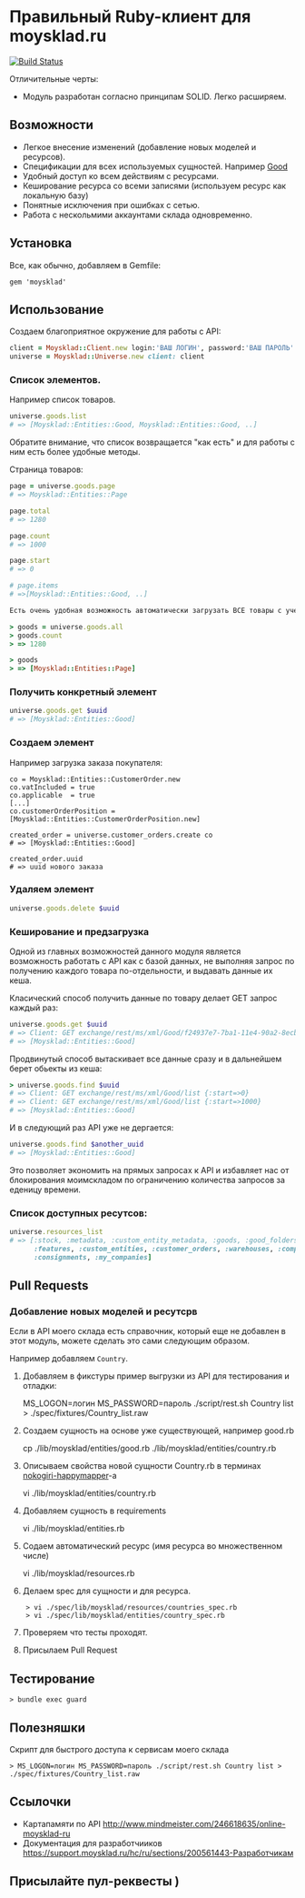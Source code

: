 # Правильный Ruby-клиент для moysklad.ru

[![Build Status](https://travis-ci.org/BrandyMint/moysklad.svg)](https://travis-ci.org/BrandyMint/moysklad)

Отличительные черты:

* Модуль разработан согласно принципам SOLID. Легко расширяем.

## Возможности

* Легкое внесение изменений (добавление новых моделей и ресурсов).
* Спецификации для всех используемых сущностей. Например [Good](blob/master/lib/moysklad/entities/good.rb)
* Удобный доступ ко всем действиям с ресурсами.
* Кеширование ресурса со всеми записями (используем ресурс как локальную базу)
* Понятные исключения при ошибках с сетью.
* Работа с нескольмими аккаунтами склада одновременно.

## Установка

Все, как обычно, добавляем в Gemfile:

    gem 'moysklad'

## Использование

Создаем благоприятное окружение для работы с API:

```ruby
client = Moysklad::Client.new login:'ВАШ ЛОГИН', password:'ВАШ ПАРОЛЬ'
universe = Moysklad::Universe.new client: client
```

### Список элементов.

Например список товаров.

```ruby
universe.goods.list
# => [Moysklad::Entities::Good, Moysklad::Entities::Good, ..]
```

Обратите внимание, что список возвращается "как есть" и для работы с ним есть более удобные методы.

Страница товаров:

```ruby
page = universe.goods.page
# => Moysklad::Entities::Page

page.total
# => 1280

page.count
# => 1000

page.start
# => 0

# page.items
# =>[Moysklad::Entities::Good, ..]

Есть очень удобная возможность автоматически загрузать ВСЕ товары с учетом пейджирования:

> goods = universe.goods.all
> goods.count
> => 1280

> goods
> => [Moysklad::Entities::Page]
```

### Получить конкретный элемент

```ruby
universe.goods.get $uuid
# => [Moysklad::Entities::Good]
```

### Создаем элемент

Например загрузка заказа покупателя:

```
co = Moysklad::Entities::CustomerOrder.new
co.vatIncluded = true
co.applicable  = true
[...]
co.customerOrderPosition = [Moysklad::Entities::CustomerOrderPosition.new]

created_order = universe.customer_orders.create co
# => [Moysklad::Entities::Good]

created_order.uuid
# => uuid нового заказа
```

### Удаляем элемент

```ruby
universe.goods.delete $uuid
```

### Кеширование и предзагрузка

Одной из главных возможностей данного модуля является возможность работать с API как с базой данных,
не выполняя запрос по получению каждого товара по-отдельности, и выдавать данные их кеша.

Класический способ получить данные по товару делает GET запрос каждый раз:

```ruby
universe.goods.get $uuid
# => Client: GET exchange/rest/ms/xml/Good/f24937e7-7ba1-11e4-90a2-8ecb000abf12 {}
# => [Moysklad::Entities::Good]
```

Продвинутый способ вытаскивает все данные сразу и в дальнейшем берет обьекты из кеша:

```ruby
> universe.goods.find $uuid
# => Client: GET exchange/rest/ms/xml/Good/list {:start=>0}
# => Client: GET exchange/rest/ms/xml/Good/list {:start=>1000}
# => [Moysklad::Entities::Good]
```

И в следующий раз API уже не дергается:

```ruby
universe.goods.find $another_uuid
# => [Moysklad::Entities::Good]
```

Это позволяет экономить на прямых запросах к API и избавляет нас от блокирования моимскладом по ограничению количества запросов за еденицу времени.


### Список доступных ресутсов:

```ruby
universe.resources_list
# => [:stock, :metadata, :custom_entity_metadata, :goods, :good_folders, :uoms, :countries,
      :features, :custom_entities, :customer_orders, :warehouses, :companies,
      :consignments, :my_companies]
```

## Pull Requests

### Добавление новых моделей и ресутсрв

Если в API моего склада есть справочник, который еще не добавлен в этот модуль, можете сделать это сами следующим образом.

Например добавляем `Country`.

1. Добавляем в фикстуры пример выгрузки из API для тестирования и отладки:

    MS_LOGON=логин MS_PASSWORD=пароль ./script/rest.sh Country list > ./spec/fixtures/Country_list.raw

2. Создаем сущность на основе уже существующей, например good.rb

    cp ./lib/moysklad/entities/good.rb ./lib/moysklad/entities/country.rb

3. Описываем свойства новой сущности Country.rb в терминах [nokogiri-happymapper](https://github.com/dam5s/happymapper)-а

    vi ./lib/moysklad/entities/country.rb

4. Добавляем сущность в requirements

    vi ./lib/moysklad/entities.rb

5. Содаем автоматический ресурс (имя ресурса во множественном числе)

    vi ./lib/moysklad/resources.rb

6. Делаем spec для сущности и для ресурса.

```shell
    > vi ./spec/lib/moysklad/resources/countries_spec.rb
    > vi ./spec/lib/moysklad/entities/country_spec.rb
```

7. Проверяем что тесты проходят.

8. Присылаем Pull Request

## Тестирование

    > bundle exec guard

## Полезняшки

Скрипт для быстрого доступа к сервисам моего склада

    > MS_LOGON=логин MS_PASSWORD=пароль ./script/rest.sh Country list > ./spec/fixtures/Country_list.raw

## Ссылочки

* Картапамяти по API http://www.mindmeister.com/246618635/online-moysklad-ru
* Документация для разработчииков https://support.moysklad.ru/hc/ru/sections/200561443-Разработчикам

## Присылайте пул-реквесты )
